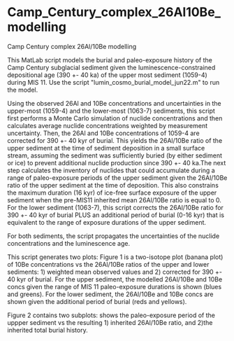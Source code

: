 # Camp_Century_complex_26Al10Be_modelling
Camp Century complex 26Al/10Be modelling

This MatLab script models the burial and paleo-exposure history of the Camp Century subglacial sediment given the luminescence-constrained depositional age (390 +- 40 ka) of the upper most sediment (1059-4)
during MIS 11. Use the script "lumin_cosmo_burial_model_jun22.m" to run the model.

Using the observed 26Al and 10Be concentrations and uncertainties in the upper-most (1059-4) and the lower-most (1063-7) sediments, this script first performs a Monte Carlo simulation of nuclide concentrations and
then calculates average nuclide concentrations weighted by measurement uncertainty. Then, the 26Al and 10Be concentrations of 1059-4 are corrected for 390 +- 40 kyr of burial. This yields the 26Al/10Be ratio of the upper sediment at the time of sediment deposition
in a small surface stream, assuming the sediment was sufficiently buried (by either sediment or ice) to prevent additional nuclide production since 390 +- 40 ka.The next step calculates the inventory of nuclides that could accumulate during a range of paleo-exposure periods of the upper sediment given the 26Al/10Be ratio of the upper sediment at the time of deposition. This
also constrains the maximum duration (16 kyr) of ice-free surface exposure of the upper sediment when the pre-MIS11 inherited mean 26Al/10Be ratio is equal to 0. For the lower sediment (1063-7), this script corrects the 26Al/10Be ratio for 390 +- 40 kyr of burial PLUS an additional period of burial (0-16 kyr) that is equivalent to the range of exposure durations of the upper
sediment.

For both sediments, the script propagates the uncertainties of the nuclide concentrations and the luminescence age.

This script generates two plots: Figure 1 is a two-isotope plot (banana plot) of 10Be concentrations vs the 26Al/10Be ratios of the upper and lower sediments: 1) weighted mean observed values and 2)
corrected for 390 +- 40 kyr of burial. For the upper sediment, the modelled 26Al/10Be and 10Be concs given the range of MIS 11 paleo-exposure durations is shown (blues and greens). For the lower
sediment, the 26Al/10Be and 10Be concs are shown given the additional period of burial (reds and yellows).

Figure 2 contains two subplots: shows the paleo-exposure period of the uppper sediment vs the resulting 1) inherited 26Al/10Be ratio, and 2)the inherited total burial history.
